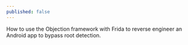 ```yaml
---
published: false
---
```

How to use the Objection framework with Frida to reverse engineer an Android app to bypass root detection.


